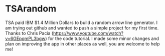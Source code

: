 # TSArandom
TSA paid IBM $1.4 Million Dollars to build a random arrow line generator. I am trying out github and wanted to push a simple project for my first time. Thanks to Chris Pacia (https://www.youtube.com/watch?v=6GEpqmPL3bgw) for the code tutorial. I made some minor changes and plan on improving the app in other places as well, you are welcome to help me! 
